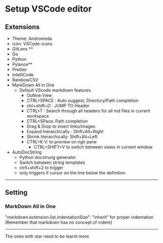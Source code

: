 # Setup VSCode editor

## Extensions

* Theme: Andromeda  
* icon: VSCode-icons  
* GitLens **  
* Go  
* Python  
* Pylance**  
* Prettier  
* IntelliCode  
* RainbowCSV  
* MarkDown All in One  
  * Default VScode markdown features  
    * Outline View  
    * CTRL+SPACE :  Auto suggest, Directory/Path completion  
    * ctrl+shift+O : JUMP TO Header  
    * CTRL+T : Search through all headers for all md files in current workspace  
    * CTRL+SPace: Path completion  
    * Drag & Drop to insert links/images  
    * Expand hierarchically : Shift+Alt+Right  
    * Shrink hierarchically: Shift+Alt+Left  
    * CTRL+K V: to preview on righ pane  
      * CTRL+SHIFT+V to switch between views in current window  
* AutoDocString
  * Python docstrung generator
  * Switch between string templates
  * ctrll+shift+2 to trigger
  * only triggers if cursor on the line below the definition

---

## Setting

### MarkDown All in One  

"markdown.extension.list.indentationSize": "inherit" for proper indentation  
(Remember that  markdown has no concept of indent)

---

The ones with star need to be learnt more
